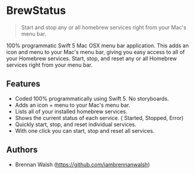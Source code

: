 BrewStatus
===

> Start and stop any or all homebrew services right from your Mac's menu bar.

100% programmatic Swift 5 Mac OSX menu bar application. This adds an icon and menu to your Mac's menu bar, giving you easy access to all of your Homebrew services. Start, stop, and reset any or all Homebrew services right from your menu bar.

## Features

- Coded 100% programmatically using Swift 5. No storyboards.
- Adds an icon + menu to your Mac's menu bar.
- Lists all of your installed homebrew services.
- Shows the current status of each service. ( Started, Stopped, Error) 
- Quickly start, stop, and reset individual services.
- With one click you can start, stop and reset all services.

## Authors

- Brennan Walsh (https://github.com/iambrennanwalsh)
